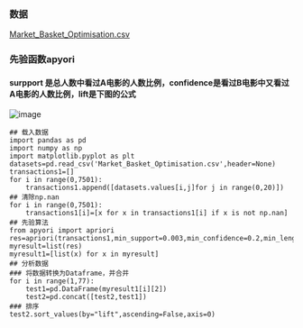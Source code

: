 ### 数据
[Market_Basket_Optimisation.csv](https://github.com/171909771/DATA-scientist/files/8992685/Market_Basket_Optimisation.csv)
### 先验函数apyori
#### surpport 是总人数中看过A电影的人数比例，confidence是看过B电影中又看过A电影的人数比例，lift是下图的公式
![image](https://user-images.githubusercontent.com/41554601/177165475-42c5d30d-c826-4310-97ee-1b9a2cc0bcb9.png)

```
## 载入数据
import pandas as pd
import numpy as np 
import matplotlib.pyplot as plt 
datasets=pd.read_csv('Market_Basket_Optimisation.csv',header=None)
transactions1=[]
for i in range(0,7501):    
    transactions1.append([datasets.values[i,j]for j in range(0,20)])         
## 清除np.nan
for i in range(0,7501):
    transactions1[i]=[x for x in transactions1[i] if x is not np.nan]
## 先验算法
from apyori import apriori
res=apriori(transactions1,min_support=0.003,min_confidence=0.2,min_length=2,min_lift=3)
myresult=list(res)
myresult1=[list(x) for x in myresult]
## 分析数据
### 将数据转换为Dataframe，并合并
for i in range(1,77):
    test1=pd.DataFrame(myresult1[i][2])
    test2=pd.concat([test2,test1])
### 排序
test2.sort_values(by="lift",ascending=False,axis=0)
```
